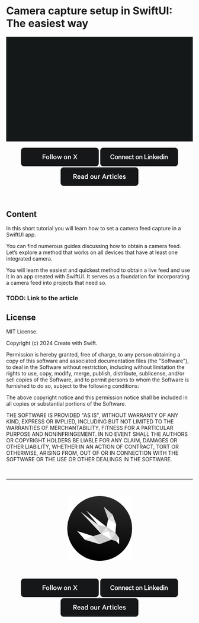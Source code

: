 # Camera capture setup in SwiftUI: The easiest way

<p align="center">
    <img src="resources/CreatewithSwift-Hero.gif" alt="Ignite logo" />
</p>


<p align="center">
	<a href="https://twitter.com/createwithswift" target="_blank">
		<img src="resources/createwithswift-followonx.png" />
	</a>
	<a href="https://www.linkedin.com/company/create-with-swift/" target="_blank">
		<img src="resources/createwithswift-linkedin.png" />
	</a>
	<a href="https://www.createwithswift.com" target="_blank">
		<img src="resources/createwithswift-articles.png" />
	</a>
</p>

<br />

## Content

In this short tutorial you will learn how to set a camera feed capture in a SwiftUI app.

You can find numerous guides discussing how to obtain a camera feed. Let’s explore a method that works on all devices that have at least one integrated camera.

You will learn the easiest and quickest method to obtain a live feed and use it in an app created with SwiftUI. It serves as a foundation for incorporating a camera feed into projects that need so.

### TODO: Link to the article ###


## License

MIT License.

Copyright (c) 2024 Create with Swift.

Permission is hereby granted, free of charge, to any person obtaining a copy
of this software and associated documentation files (the "Software"), to deal
in the Software without restriction, including without limitation the rights
to use, copy, modify, merge, publish, distribute, sublicense, and/or sell
copies of the Software, and to permit persons to whom the Software is
furnished to do so, subject to the following conditions:

The above copyright notice and this permission notice shall be included in all
copies or substantial portions of the Software.

THE SOFTWARE IS PROVIDED "AS IS", WITHOUT WARRANTY OF ANY KIND, EXPRESS OR
IMPLIED, INCLUDING BUT NOT LIMITED TO THE WARRANTIES OF MERCHANTABILITY,
FITNESS FOR A PARTICULAR PURPOSE AND NONINFRINGEMENT. IN NO EVENT SHALL THE
AUTHORS OR COPYRIGHT HOLDERS BE LIABLE FOR ANY CLAIM, DAMAGES OR OTHER
LIABILITY, WHETHER IN AN ACTION OF CONTRACT, TORT OR OTHERWISE, ARISING FROM,
OUT OF OR IN CONNECTION WITH THE SOFTWARE OR THE USE OR OTHER DEALINGS IN THE
SOFTWARE.

<br />

---

<p align="center">&nbsp;</p>

<p align="center">
    <a href="https://www.createwithswift.com">
    <img src="resources/createwithswift_icon_circle.png" alt="Create With Swift Logo" height="175" />
    </a>

</p>

<br />

<p align="center">
	<a href="https://twitter.com/createwithswift" target="_blank">
		<img src="resources/createwithswift-followonx.png" />
	</a>
	<a href="https://www.linkedin.com/company/create-with-swift/" target="_blank">
		<img src="resources/createwithswift-linkedin.png" />
	</a>
	<a href="https://www.createwithswift.com" target="_blank">
		<img src="resources/createwithswift-articles.png" />
	</a>
</p>

<br />
